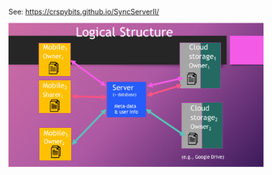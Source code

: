 See: https://crspybits.github.io/SyncServerII/

![Logical Structure of SyncServer](Docs/LogicalStructure.png)